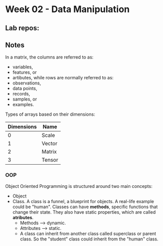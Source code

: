 # Week 02 - Data Manipulation

## Lab repos:

## Notes

In a matrix, the columns are referred to as:
- variables,
- features, or
- artibutes,
while rows are normally referred to as:
- observations,
- data points,
- records,
- samples, or
- examples.

Types of arrays based on their dimensions:

| Dimensions | Name |
| -------- | ------- |
| 0 | Scale |
| 1 | Vector |
| 2 | Matrix |
| 3 | Tensor |

### OOP 
Object Oriented Programming is structured around two main concepts:
- Object
- Class. A class is a funnel, a blueprint for objects. A real-life example could be "human". Classes can have **methods**, specific functions that change their state. They also have static properties, which are called **atributes**.
  - Methods --> dynamic.
  - Attributes --> static.
  - A class can inherit from another class called superclass or parent class. So the "student" class could inherit from the "human" class.
